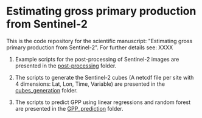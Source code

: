 # Estimating gross primary production from Sentinel-2 #

This is the code repository for the scientific manuscript: "Estimating gross primary production from Sentinel-2". For further details see: XXXX

1. Example scripts for the post-processing of Sentinel-2 images are presented in the [post-processing](post-processing) folder.

2. The scripts to generate the Sentinel-2 cubes (A netcdf file per site with 4 dimensions: Lat, Lon, Time, Variable) are presented in the [cubes_generation](cube_generation) folder.

3. The scripts to predict GPP using linear regressions and random forest are presented in the [GPP_prediction](GPP_prediction) folder.

